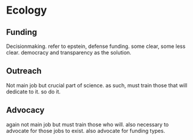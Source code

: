 # Ecology

## Funding

Decisionmaking. refer to epstein, defense funding. some clear, some less clear. democracy and transparency as the solution.

## Outreach

Not main job but crucial part of science. as such, must train those that will dedicate to it. so do it.

## Advocacy

again not main job but must train those who will. also necessary to advocate for those jobs to exist. also advocate for funding types.
